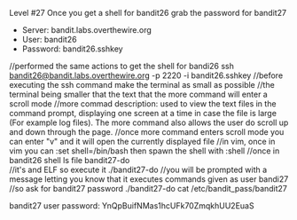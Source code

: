 Level #27 Once you get a shell for bandit26 grab the password for bandit27

- Server: bandit.labs.overthewire.org
- User: bandit26
- Password: bandit26.sshkey

//performed the same actions to get the shell for bandi26
ssh bandit26@bandit.labs.overthewire.org -p 2220 -i bandit26.sshkey
//before executing the ssh command make the terminal as small as possible
//the terminal being smaller that the text that the more command will enter a scroll mode
//more commad description: used to view the text files in the command prompt, displaying one screen at a time in case the file is large (For example log files). The more command also allows the user do scroll up and down through the page.
//once more command enters scroll mode you can enter "v" and it will open the currently displayed file
//in vim, once in vim you can :set shell=/bin/bash then spawn the shell with :shell
//once in bandit26 shell
ls
file bandit27-do  
//it's and ELF so execute it
./bandit27-do
//you will be prompted with a message letting you know that it executes commands given as user bandi27
//so ask for bandit27 password
./bandit27-do cat /etc/bandit_pass/bandit27



bandit27 user password: YnQpBuifNMas1hcUFk70ZmqkhUU2EuaS
